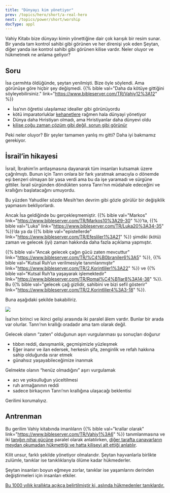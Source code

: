 ```yaml
---
title: "Dünyayı kim yönetiyor"
prev: /topics/hero/short/a-real-hero
next: /topics/power/short/worship
docType: appl
---
```


Vahiy Kitabı bize dünyayı kimin yönettiğine dair çok karışık bir resim sunar. Bir yanda tam kontrol sahibi gibi görünen ve her direnişi yok eden Şeytan, diğer yanda ise kontrol sahibi gibi görünen kilise vardır. Neler oluyor ve hükmetmek ne anlama geliyor?

## Soru

<a name="b314"></a>
İsa çarmıhta öldüğünde, şeytan yenilmişti. Bize öyle söylendi. Ama görünüşe göre hiçbir şey değişmedi. {{% bible val="Daha da kötüye gittiğini söyleyebilirsiniz." link="https://www.bibleserver.com/TR/Vahiy12%3A12" %}}

- İsa’nın öğretisi ulaşılamaz idealler gibi görünüyordu
- kötü i̇mparatorluklar [kehanetlere](/bible/daniel/expl/the-four-kingdoms-in-daniel) rağmen hala dünyayi yöneti̇yor
- Dünya daha Hıristiyan olmadı, ama Hıristiyanlar daha dünyevi oldu
- [kilise çoğu zaman çözüm gibi değil, sorun gibi görünür](/topics/church/appl/what-is-wrong-with-the-church)

Peki neler oluyor? Bir şeyler tamamen yanlış mı gitti? Daha iyi bakmamız gerekiyor.

## İsrail’in hikayesi

<a name="3370"></a>
İsrail, İbrahim’in antlaşmasına dayanarak tüm insanları kutsamak üzere çağrılmıştı. Bunun için Tanrı onlara bir fark yaratmak amacıyla o dönemde eşi benzeri olmayan bir yasa verdi ama bu da işe yaramadı ve sürgüne gittiler. İsrail sürgünden döndükten sonra Tanrı’nın müdahale edeceğini ve krallığını başlatacağını umuyordu.

Bu yüzden Yahudiler sözde Mesih’ten devrim gibi gözle görülür bir değişiklik yapmasını bekliyorlardı.

Ancak İsa geldiğinde bu gerçekleşmemiştir. {{% bible val="Markos" link="https://www.bibleserver.com/TR/Markos10%3A29-30" %}}’ta, {{% bible val="Luka" link="https://www.bibleserver.com/TR/Luka20%3A34-35" %}}’da ya da {{% bible val="epistellerde" link="https://www.bibleserver.com/TR/Efesliler1%3A21" %}} şimdiki (kötü) zaman ve gelecek (iyi) zaman hakkında daha fazla açıklama yapmıştır.

{{% bible val="Ancak gelecek çağın gücü zaten mevcuttur" link="https://www.bibleserver.com/TR/%C4%B0braniler6%3A5" %}}, {{% bible val="Kutsal Ruh’un verilmesiyle tanımlanmıştır" link="https://www.bibleserver.com/TR/2.Korintliler1%3A22" %}} ve {{% bible val="Kutsal Ruh’ta yaşayarak işlemektedir" link="https://www.bibleserver.com/TR/Romal%C4%B1lar8%3A14-38" %}}. Bu {{% bible val="gelecek çağ gizlidir, sahibini ve bizi sefil gösterir" link="https://www.bibleserver.com/TR/2.Korintliler4%3A3-18" %}}.

Buna aşağıdaki şekilde bakabiliriz.

![](/images/era_tr.jpg)

İsa’nın birinci ve ikinci gelişi arasında iki paralel âlem vardır. Bunlar bir arada var olurlar. Tanrı’nın krallığı oradadır ama tam olarak değil.

Gelecek olanın “zaten” olduğunun aşırı vurgulanması şu sonuçları doğurur

- tıbbın reddi, danışmanlık, geçmişimizle yüzleşmek
- Eğer inanır ve ilan edersek, herkesin şifa, zenginlik ve refah hakkına sahip olduğunda ısrar etmek
- günahsız yaşayabileceğimize inanmak

Gelmekte olanın “henüz olmadığını” aşırı vurgulamak

- acı ve yoksulluğun yüceltilmesi
- ruh armağanının reddi
- sadece birkaçının Tanrı’nın krallığına ulaşacağı beklentisi

Gerilimi korumalıyız.

## Antrenman

<a name="53e2"></a>
Bu gerilim Vahiy kitabında imanlıların {{% bible val="krallar olarak" link="https://www.bibleserver.com/TR/Vahiy1%3A6" %}} tanımlanmasına ve iki [tanığın nihai gücüne](/content/witnesses/expl/the-two-witnesses) paralel olarak anlatılırken, [diğer tarafta canavarların meydan okumadan hükmettiği ve hatta kiliseyi alt ettiği anlatılır](/content/beasts/expl/the-nature-of-the-beast-in-the-book-of-revelation).

Kilit unsur, farklı şekilde yönetiyor olmalarıdır. Şeytan hayvanlarla birlikte zulümle, tanıklar ise tanıklıklarıyla ölüme kadar hükmederler.

Şeytan insanları boyun eğmeye zorlar, tanıklar ise yaşamlarını derinden değiştirmeleri için insanları etkiler.

[Bu 1000 yıllık krallıkta açıkça belirtilmiştir ki, aslında hükmedenler tanıklardır.](/content/1000y/expl/the-thousand-year-kingdom)

